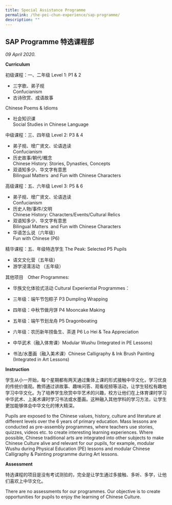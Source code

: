 ```yaml
---
title: Special Assistance Programme
permalink: /the-pei-chun-experience/sap-programme/
description: ""
---
```

SAP Programme 特选课程部
-------------------

_09 April 2020._

**Curriculum**

初级课程：一、二年级 Level 1: P1 & 2

*   三字歌、弟子规  
    Confucianism
*   古诗欣赏、成语故事

Chinese Poems & Idioms

*   社会知识课  
    Social Studies in Chinese Language

中级课程：三、四年级 Level 2: P3 & 4

*   弟子规、增广贤文、论语选读  
    Confucianism
*   历史故事/朝代/概念  
    Chinese History: Stories, Dynasties, Concepts
*   双语知多少、华文字有意思  
    Bilingual Matters  and Fun with Chinese Characters

高级课程：五、六年级 Level 3: P5 & 6

*   弟子规、增广贤文、论语选读  
    Confucianism
*   历史人物/事件/文明  
    Chinese History: Characters/Events/Cultural Relics
*   双语知多少、华文字有意思  
    Bilingual Matters  and Fun with Chinese Characters
*   华语怎么说（六年级）  
    Fun with Chinese (P6)

精华课程：五、年级特选学生 The Peak: Selected P5 Pupils

*   语文文化营（五年级）
*   游学浸濡活动 （五年级）

其他项目　Other Programmes:

*   华族文化体验式活动 Cultural Experiential Programmes：

*   三年级：端午节包粽子 P3 Dumpling Wrapping
*   四年级：中秋节做月饼 P4 Mooncake Making
*   五年级：端午节划龙舟 P5 Dragonboating
*   六年级：农历新年捞鱼生、茶道 P6 Lo Hei & Tea Appreciation
*   中华武术（融入体育课）Modular Wushu (Integrated in PE Lessons)
*   书法/水墨画（融入美术课）Chinese Calligraphy & Ink Brush Painting (Integrated in Art Lessons)

**Instruction**

学生从小一开始，每个星期都有两天通过集体上课的形式接触中华文化，学习优良的传统价值观。教师通过讲故事、趣味问答、观看视频等活动，让学生轻松有趣地学习中华文化。为了培养学生欣赏中华艺术的兴趣，校方让他们在上体育课时学习中华武术、上美术课时学习书法或水墨画。这种融入其他学科的学习方法，让学生更加能够体会中华文化的博大精深。

Pupils are exposed to the Chinese values, history, culture and literature at different levels over the 6 years of primary education. Mass lessons are conducted as pre-assembly programmes, where teachers use stories, quizzes, videos etc. to create interesting learning experiences. Where possible, Chinese traditional arts are integrated into other subjects to make Chinese Culture alive and relevant for our pupils, for example, modular Wushu during Physical Education (PE) lessons and modular Chinese Calligraphy & Painting programme during Art lessons.

**Assessment**

特选课程的项目是没有考试测验的，完全是让学生通过多接触、多听、多学，让他们喜欢上中华文化。

There are no assessments for our programmes. Our objective is to create opportunities for pupils to enjoy the learning of Chinese Culture.